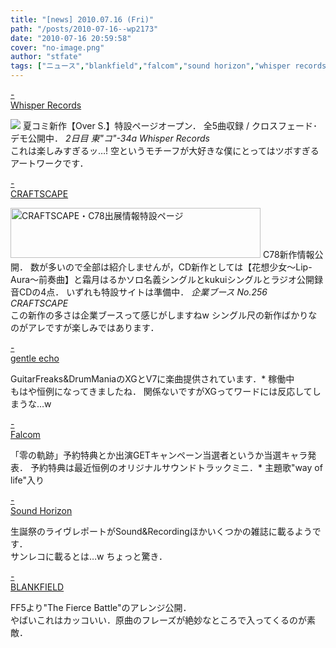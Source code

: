 ```yaml
---
title: "[news] 2010.07.16 (Fri)"
path: "/posts/2010-07-16--wp2173"
date: "2010-07-16 20:59:58"
cover: "no-image.png"
author: "stfate"
tags: ["ニュース","blankfield","falcom","sound horizon","whisper records","伊藤賢治","霜月はるか"]
---
```


<style type="text/css">
<!--
p {white-space: pre-wrap};
-->
</style>

<a class="topics" href="http://www11.plala.or.jp/whispers/" target="_blank">- Whisper Records</a>
<div class="news"><a href="http://www11.plala.or.jp/whispers/overs/index.html"><img src="http://www11.plala.or.jp/whispers/overs/img/ban1.jpg"></a>
夏コミ新作【Over S.】特設ページオープン．
全5曲収録 / クロスフェード･デモ公開中．
<em>2日目 東"コ"-34a Whisper Records</em>
<div id="talk">これは楽しみすぎるッ…!
空というモチーフが大好きな僕にとってはツボすぎるアートワークです．</div></div>

<a class="topics" href="http://craftscape.co.jp/c78/c78.html" target="_blank">- CRAFTSCAPE</a>
<div class="news"><a href="http://craftscape.co.jp/c78/c78.html" target="_blank">
<img src="http://craftscape.co.jp/c78/banc78.png" width="400" height="80" border="0" alt="CRAFTSCAPE・C78出展情報特設ページ"></a>
C78新作情報公開．
数が多いので全部は紹介しませんが，CD新作としては【花想少女～Lip-Aura～前奏曲】と霜月はるかソロ名義シングルとkukuiシングルとラジオ公開録音CDの4点．
いずれも特設サイトは準備中．
<em>企業ブース No.256 CRAFTSCAPE</em>
<div id="talk">この新作の多さは企業ブースって感じがしますねw
シングル尺の新作ばかりなのがアレですが楽しみではあります．</div></div>

<a class="topics" href="http://www.gentleecho.net/info.html" target="_blank">- gentle echo</a>
<div class="news">GuitarFreaks&DrumManiaのXGとV7に楽曲提供されています．* 稼働中
<div id="talk">もはや恒例になってきましたね．
関係ないですがXGってワードには反応してしまうな…w</div></div>

<a class="topics" href="http://www.falcom.com/" target="_blank">- Falcom</a>
<div class="news">「零の軌跡」予約特典とか出演GETキャンペーン当選者というか当選キャラ発表．
予約特典は最近恒例のオリジナルサウンドトラックミニ．* 主題歌"way of life"入り</div>

<a class="topics" href="http://www.soundhorizon.com/information/index.html#100715" target="_blank">- Sound Horizon</a>
<div class="news">生誕祭のライヴレポートがSound&Recordingほかいくつかの雑誌に載るようです．
<div id="talk">サンレコに載るとは…w ちょっと驚き．</div></div>

<a class="topics" href="http://blankfield.but.jp/" target="_blank">- BLANKFIELD</a>
<div class="news">FF5より"The Fierce Battle"のアレンジ公開．
<div id="talk">やばいこれはカッコいい．原曲のフレーズが絶妙なところで入ってくるのが素敵．</div></div>